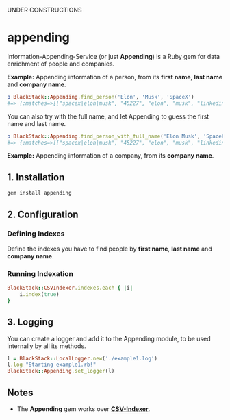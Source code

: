 UNDER CONSTRUCTIONS

# appending

Information-Appending-Service (or just **Appending**) is a Ruby gem for data enrichment of people and companies. 

**Example:** Appending information of a person, from its **first name**, **last name** and **company name**.

```ruby
p BlackStack::Appending.find_person('Elon', 'Musk', 'SpaceX')
#=> {:matches=>[["spacex|elon|musk", "45227", "elon", "musk", "linkedin.com/in/elon-musk-007a911a6", ...
```

You can also try with the full name, and let Appending to guess the first name and last name.

```ruby
p BlackStack::Appending.find_person_with_full_name('Elon Musk', 'SpaceX')
#=> {:matches=>[["spacex|elon|musk", "45227", "elon", "musk", "linkedin.com/in/elon-musk-007a911a6", ...
```

**Example:** Appending information of a company, from its **company name**.


## 1. Installation

```bash
gem install appending
```

## 2. Configuration

### Defining Indexes

Define the indexes you have to find people by **first name**, **last name** and **company name**.

### Running Indexation

```ruby
BlackStack::CSVIndexer.indexes.each { |i|
    i.index(true)
}
```

## 3. Logging

You can create a logger and add it to the Appending module, to be used internally by all its methods.

```ruby
l = BlackStack::LocalLogger.new('./example1.log')
l.log "Starting example1.rb!"
BlackStack::Appending.set_logger(l)
```

## Notes

- The **Appending** gem works over **[CSV-Indexer](https://github.com/leandrosardi/csv-indexer)**.

